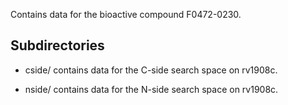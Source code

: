 Contains data for the bioactive compound F0472-0230.

## Subdirectories

- cside/ contains data for the C-side search space on rv1908c.

- nside/ contains data for the N-side search space on rv1908c.

